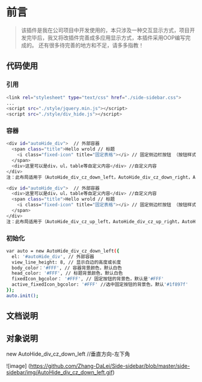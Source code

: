 # 前言

>该插件是我在公司项目中开发使用的，本只涉及一种交互显示方式，项目开发完毕后，我又将改插件完善成多应用显示方式，本插件采用OOP编写完成的。
还有很多待完善的地方和不足，请多多指教！

## 代码使用

### 引用
``` bash
<link rel="stylesheet" type="text/css" href="./side-sidebar.css">
...
<script src="./style/jquery.min.js"></script>
<script src="./style/div_hide.js"></script>

```

### 容器

``` bash
<div id="autoHide_div">  // 外部容器      
  <span class="title">Hello wrold // 标题
    <i class="fixed-icon" title="固定表格"></i> // 固定侧边栏按钮 （按钮样式自行添加）
  </span>
  <div>这里可以是div，ul，table等自定义内容</div> //自定义内容
</div>
注：此布局适用于（AutoHide_div_cz_down_left，AutoHide_div_cz_down_right，AutoHide_div_sp_left_down，AutoHide_div_sp_right_down）

<div id="autoHide_div">  // 外部容器      
  <div>这里可以是div，ul，table等自定义内容</div> //自定义内容
  <span class="title">Hello wrold // 标题
    <i class="fixed-icon" title="固定表格"></i> // 固定侧边栏按钮 （按钮样式自行添加）
  </span>
</div>
注：此布局适用于（AutoHide_div_cz_up_left，AutoHide_div_cz_up_right，AutoHide_div_sp_left_up，AutoHide_div_sp_right_up）

``` 

### 初始化

``` bash
var auto = new AutoHide_div_cz_down_left({
  el: '#autoHide_div', // 外部容器
  view_line_height: 8, // 显示白边的高度或长度
  body_color：'#FFF', // 容器背景颜色，默认白色
  head_color: '#FFF', // 标题背景颜色，默认白色
  fixedIcon_bgcolor： '#FFF', // 固定按钮的背景色，默认是'#FFF'
  active_fixedIcon_bgcolor: '#FFF' //选中固定按钮的背景色，默认'#1f897f'
});
auto.init();

```

## 文档说明

## 对象说明

new AutoHide_div_cz_down_left //垂直方向-左下角

![image]
(https://github.com/Zhang-DaLei/Side-sidebar/blob/master/side-sidebar/img/AutoHide_div_cz_down_left.gif)
